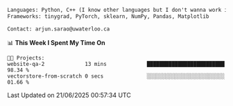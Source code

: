 ```txt
Languages: Python, C++ (I know other languages but I don't wanna work in em)
Frameworks: tinygrad, PyTorch, sklearn, NumPy, Pandas, Matplotlib

Contact: arjun.sarao@uwaterloo.ca
```

<!--START_SECTION:waka-->
📊 **This Week I Spent My Time On** 

```text
🐱‍💻 Projects: 
website-qa-2             13 mins             █████████████████████████   98.34 % 
vectorstore-from-scratch 0 secs              ░░░░░░░░░░░░░░░░░░░░░░░░░   01.66 % 
```


 Last Updated on 21/06/2025 00:57:34 UTC
<!--END_SECTION:waka-->
